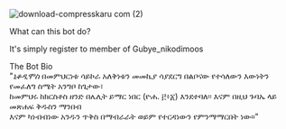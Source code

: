 ![download-compresskaru com (2)](https://github.com/Tseehay/python-telegram-bot/assets/118212771/97727860-e21d-4dfc-9d15-7133faaa0bea)

What can this bot do?

It's simply register to member of Gubye_nikodimoos


The Bot Bio <br>
"*ኒቆዲሞስ* በመምህርነቱ ሳይኮራ አለቅነቱን መመኪያ ሳያደርግ በልቦናው የተሳለውን እውነትን የመፈለግ ስሜት አንግቦ ከጌታው፣ <br>
ከመምህሩ ከክርስቶስ ዘንድ በሌሊት ይማር ነበር (ዮሐ. ፫፥፩) እንደተባለ፡፡ 
እናም በዚህ ጉባኤ ላይ መጽሐፍ ቅዱስን ማንበብ <br>እናም ካነብብነው አንዱን ጥቅስ በማብራራት ወይም የተርዳነውን የምንማማርበት ነው።"
